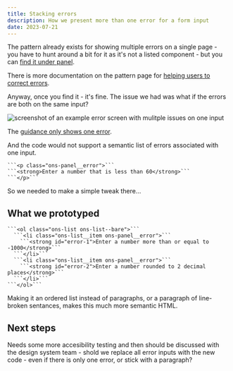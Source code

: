 ```yaml
---
title: Stacking errors
description: How we present more than one error for a form input
date: 2023-07-21
---
```



The pattern already exists for showing multiple errors on a single page - you have to hunt around a bit for it as it's not a listed component - but you can [find it under panel](https://service-manual.ons.gov.uk/design-system/components/panel#error).

There is more documentation on the pattern page for [helping users to correct errors](https://service-manual.ons.gov.uk/design-system/patterns/correct-errors).

Anyway, once you find it - it's fine. The issue we had was what if the errors are both on the same input?

 ![screenshot of an example error screen with mulitple issues on one input](/stacking-errors/screenshot.png "One input, two errors")

The [guidance only shows one error](https://service-manual.ons.gov.uk/design-system/components/error).

And the code would not support a semantic list of errors associated with one input.

    ```<p class="ons-panel__error">```
    ```<strong>Enter a number that is less than 60</strong>```
    ```</p>```

So we needed to make a simple tweak there...

## What we prototyped

	```<ol class="ons-list ons-list--bare">```
      ```<li class="ons-list__item ons-panel__error">```
        ```<strong id="error-1">Enter a number more than or equal to -1000</strong>```
      ```</li>```
      ```<li class="ons-list__item ons-panel__error">```
        ```<strong id="error-2">Enter a number rounded to 2 decimal places</strong>```
      ```</li>```
    ```</ol>```

Making it an ordered list instead of paragraphs, or a paragraph of line-broken sentances, makes this much more semantic HTML.

## Next steps

Needs some more accesibility testing and then should be discussed with the design system team - shold we replace all error inputs with the new code - even if there is only one error, or stick with a paragraph?